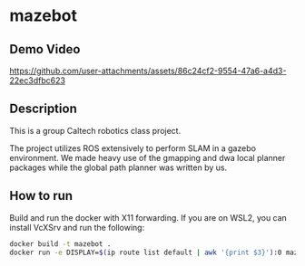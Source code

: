 # mazebot

## Demo Video

https://github.com/user-attachments/assets/86c24cf2-9554-47a6-a4d3-22ec3dfbc623

## Description
This is a group Caltech robotics class project.

The project utilizes ROS extensively to perform SLAM in a gazebo environment.
We made heavy use of the gmapping and dwa local planner packages while the global path planner was written by us.



## How to run

Build and run the docker with X11 forwarding. 
If you are on WSL2, you can install VcXSrv and run the following:
```sh
docker build -t mazebot .
docker run -e DISPLAY=$(ip route list default | awk '{print $3}'):0 mazebot
```
